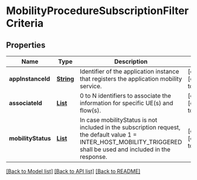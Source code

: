 # MobilityProcedureSubscriptionFilterCriteria
## Properties

Name | Type | Description | Notes
------------ | ------------- | ------------- | -------------
**appInstanceId** | [**String**](string.md) | Identifier of the application instance that registers the application mobility service. | [optional] [default to null]
**associateId** | [**List**](AssociateId.md) | 0 to N identifiers to associate the information for specific UE(s) and flow(s). | [optional] [default to null]
**mobilityStatus** | [**List**](integer.md) | In case mobilityStatus is not included in the subscription request, the default value 1 &#x3D; INTER_HOST_MOBILITY_TRIGGERED shall be used and included in the response. | [optional] [default to null]

[[Back to Model list]](../README.md#documentation-for-models) [[Back to API list]](../README.md#documentation-for-api-endpoints) [[Back to README]](../README.md)

